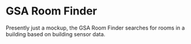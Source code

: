 # GSA Room Finder

Presently just a mockup, the GSA Room Finder searches for rooms in a building based on building sensor data.
